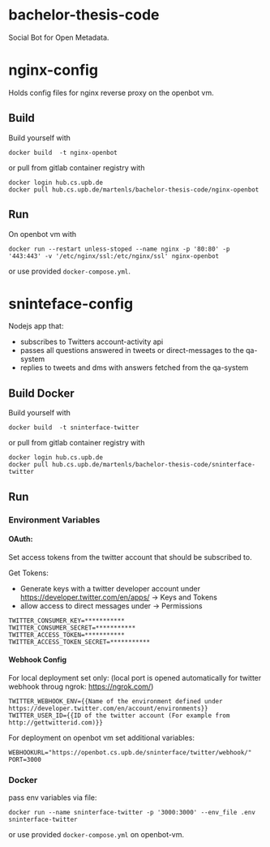 # bachelor-thesis-code

Social Bot for Open Metadata.

# nginx-config

Holds config files for nginx reverse proxy on the openbot vm.

## Build

Build yourself with 
```
docker build  -t nginx-openbot
```
 or pull from gitlab container registry with 
```
docker login hub.cs.upb.de
docker pull hub.cs.upb.de/martenls/bachelor-thesis-code/nginx-openbot
```

## Run

On openbot vm with
```
docker run --restart unless-stoped --name nginx -p '80:80' -p '443:443' -v '/etc/nginx/ssl:/etc/nginx/ssl' nginx-openbot
```
 or use provided `docker-compose.yml`.

# sninteface-config

Nodejs app that:
- subscribes to Twitters account-activity api
- passes all questions answered in tweets or direct-messages to the qa-system
- replies to tweets and dms with answers fetched from the qa-system

## Build Docker

Build yourself with 
```
docker build  -t sninterface-twitter
```
 or pull from gitlab container registry with 
```
docker login hub.cs.upb.de
docker pull hub.cs.upb.de/martenls/bachelor-thesis-code/sninterface-twitter
```

## Run

### Environment Variables

#### OAuth:

Set access tokens from the twitter account that should be subscribed to.

Get Tokens: 
- Generate keys with a twitter developer account under https://developer.twitter.com/en/apps/ -> Keys and Tokens
- allow access to direct messages under -> Permissions
```
TWITTER_CONSUMER_KEY=***********
TWITTER_CONSUMER_SECRET=***********
TWITTER_ACCESS_TOKEN=***********
TWITTER_ACCESS_TOKEN_SECRET=***********
```

#### Webhook Config

For local deployment set only: (local port is opened automatically for twitter webhook throug ngrok: https://ngrok.com/)
```
TWITTER_WEBHOOK_ENV={{Name of the environment defined under https://developer.twitter.com/en/account/environments}}
TWITTER_USER_ID={{ID of the twitter account (For example from http://gettwitterid.com)}}
```

For deployment on openbot vm set additional variables:
```
WEBHOOKURL="https://openbot.cs.upb.de/sninterface/twitter/webhook/"
PORT=3000
```

### Docker

pass env variables via file:

```
docker run --name sninterface-twitter -p '3000:3000' --env_file .env sninterface-twitter
```

or use provided `docker-compose.yml` on openbot-vm.
